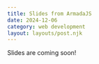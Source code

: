 ```yaml
---
title: Slides from ArmadaJS
date: 2024-12-06
category: web development
layout: layouts/post.njk
---
```


Slides are coming soon!
